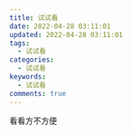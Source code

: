 ```yaml
---
title: 试试看
date: 2022-04-28 03:11:01
updated: 2022-04-28 03:11:01
tags:
  - 试试看
categories:
  - 试试看
keywords:
  - 试试看
comments: true
---
```

看看方不方便